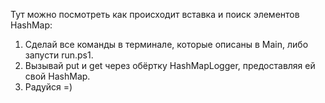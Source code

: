 Тут можно посмотреть как происходит вставка и поиск элементов HashMap:
1) Сделай все команды в терминале, которые описаны в Main, либо запусти run.ps1.
2) Вызывай put и get через обёртку HashMapLogger, предоставляя ей свой HashMap.
3) Радуйся =)